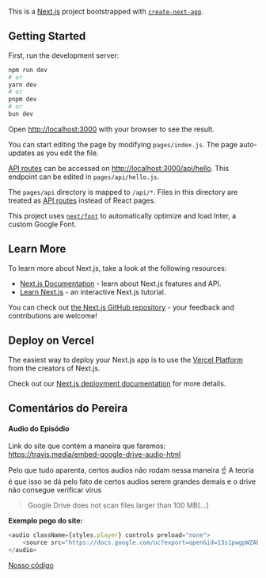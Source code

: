 This is a [Next.js](https://nextjs.org/) project bootstrapped with [`create-next-app`](https://github.com/vercel/next.js/tree/canary/packages/create-next-app).

## Getting Started

First, run the development server:

```bash
npm run dev
# or
yarn dev
# or
pnpm dev
# or
bun dev
```

Open [http://localhost:3000](http://localhost:3000) with your browser to see the result.

You can start editing the page by modifying `pages/index.js`. The page auto-updates as you edit the file.

[API routes](https://nextjs.org/docs/api-routes/introduction) can be accessed on [http://localhost:3000/api/hello](http://localhost:3000/api/hello). This endpoint can be edited in `pages/api/hello.js`.

The `pages/api` directory is mapped to `/api/*`. Files in this directory are treated as [API routes](https://nextjs.org/docs/api-routes/introduction) instead of React pages.

This project uses [`next/font`](https://nextjs.org/docs/basic-features/font-optimization) to automatically optimize and load Inter, a custom Google Font.

## Learn More

To learn more about Next.js, take a look at the following resources:

- [Next.js Documentation](https://nextjs.org/docs) - learn about Next.js features and API.
- [Learn Next.js](https://nextjs.org/learn) - an interactive Next.js tutorial.

You can check out [the Next.js GitHub repository](https://github.com/vercel/next.js/) - your feedback and contributions are welcome!

## Deploy on Vercel

The easiest way to deploy your Next.js app is to use the [Vercel Platform](https://vercel.com/new?utm_medium=default-template&filter=next.js&utm_source=create-next-app&utm_campaign=create-next-app-readme) from the creators of Next.js.

Check out our [Next.js deployment documentation](https://nextjs.org/docs/deployment) for more details.

## Comentários do Pereira

#### Audio do Episódio


Link do site que contém a maneira que faremos:
https://travis.media/embed-google-drive-audio-html

Pelo que tudo aparenta, certos audios não rodam nessa maneira ☝
A teoria é que isso se dá pelo fato de certos audios serem grandes demais e o drive não consegue verificar virus
> Google Drive does not scan files larger than 100 MB[...]


**Exemplo pego do site:**
```js
<audio className={styles.player} controls preload="none">
    <source src="https://docs.google.com/uc?export=open&id=13s1pwgpWZAbpwYgaFa_MgdxiKGOILCtX" type="audio/mp3" /> 
</audio>
```

[Nosso código](src/pages/Episodio/[id].jsx)
